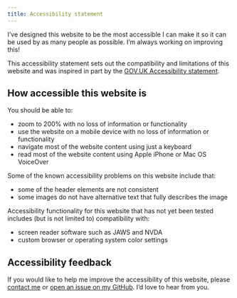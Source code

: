 ```yaml
---
title: Accessibility statement
---
```


<link rel="stylesheet" href="style.css">

I’ve designed this website to be the most accessible I can make it so it can be used by as many people as possible. I’m always working on improving this!

This accessibility statement sets out the compatibility and limitations of this website and was inspired in part by the [GOV.UK Accessibility statement](https://www.gov.uk/help/accessibility-statement).

## How accessible this website is

You should be able to:

* zoom to 200% with no loss of information or functionality
* use the website on a mobile device with no loss of information or functionality
* navigate most of the website content using just a keyboard
* read most of the website content using Apple iPhone or Mac OS VoiceOver

Some of the known accessibility problems on this website include that:

* some of the header elements are not consistent
* some images do not have alternative text that fully describes the image

Accessibility functionality for this website that has not yet been tested includes (but is not limited to) compatibility with:

* screen reader software such as JAWS and NVDA
* custom browser or operating system color settings

## Accessibility feedback

If you would like to help me improve the accessibility of this website, please [contact me](contact.md) or [open an issue on my GitHub](https://github.com/streats/streats.github.io/issues). I’d love to hear from you.
